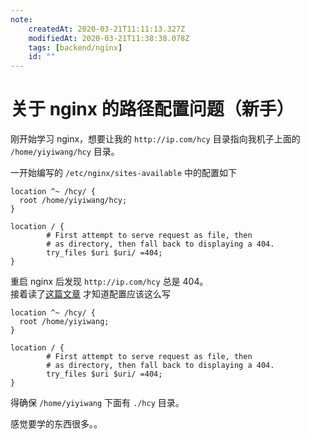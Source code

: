 ```yaml
---
note:
    createdAt: 2020-03-21T11:11:13.327Z
    modifiedAt: 2020-03-21T11:38:38.078Z
    tags: [backend/nginx]
    id: ""
---
```

# 关于 nginx 的路径配置问题（新手）

刚开始学习 nginx，想要让我的 `http://ip.com/hcy` 目录指向我机子上面的 `/home/yiyiwang/hcy` 目录。

一开始编写的 `/etc/nginx/sites-available` 中的配置如下

```
location ^~ /hcy/ {
  root /home/yiyiwang/hcy;
}

location / {
        # First attempt to serve request as file, then
        # as directory, then fall back to displaying a 404.
        try_files $uri $uri/ =404;
}

```

重启 nginx 后发现 `http://ip.com/hcy` 总是 404。  
接着读了[这篇文章](https://blog.csdn.net/zhaoyangjian724/article/details/48524091)  才知道配置应该这么写

```
location ^~ /hcy/ {
  root /home/yiyiwang;
}

location / {
        # First attempt to serve request as file, then
        # as directory, then fall back to displaying a 404.
        try_files $uri $uri/ =404;
}

```

得确保 `/home/yiyiwang` 下面有 `./hcy` 目录。  

感觉要学的东西很多。。 
